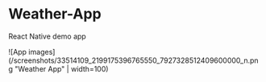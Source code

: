 # Weather-App
React Native demo app

![App images](/screenshots/33514109_2199175396765550_7927328512409600000_n.png "Weather App" | width=100)
